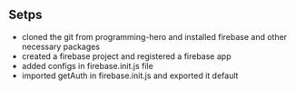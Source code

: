 ## Setps

- cloned the git from programming-hero and installed firebase and other necessary packages
- created a firebase project and registered a firebase app
- added configs in firebase.init.js file
- imported getAuth in firebase.init.js and exported it default
